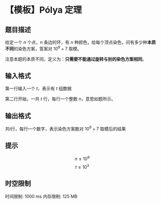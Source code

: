 # 【模板】Pólya 定理

## 题目描述

给定一个 $n$ 个点，$n$ 条边的环，有 $n$ 种颜色，给每个顶点染色，问有多少种**本质不同**的染色方案，答案对 $10^9+7$ 取模。

注意本题的本质不同，定义为：**只需要不能通过旋转与别的染色方案相同**。

## 输入格式

第一行输入一个 $t$，表示有 $t$ 组数据

第二行开始，一共 $t$ 行，每行一个整数 $n$，意思如题所示。

## 输出格式

共$t$行，每行一个数字，表示染色方案数对 $10^9+7$ 取模后的结果

## 提示

$$n \leq 10^9$$
$$t \leq 10^3$$

## 时空限制

时间限制: 1000 ms
内存限制: 125 MB

